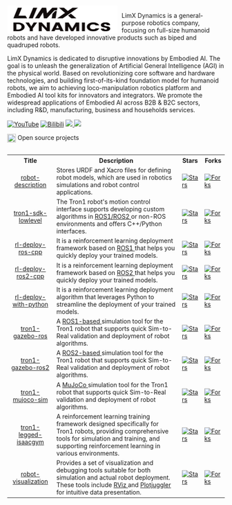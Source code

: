 <img src="doc/logo.png" width="255" height="64" style="float: left; margin-right: 10px;">

LimX Dynamics is a general-purpose robotics company, focusing on full-size humanoid robots and have developed innovative products such as biped and quadruped robots.

LimX Dynamics is dedicated to disruptive innovations by Embodied AI. The goal is to unleash the generalization of Artificial General Intelligence (AGI) in the physical world. Based on revolutionizing core software and hardware technologies, and building first-of-its-kind foundation model for humanoid robots, we aim to achieving loco-manipulation robotics platform and Embodied AI tool kits for innovators and integrators. We promote the widespread applications of Embodied AI across B2B & B2C sectors, including R&D, manufacturing, business and households services. 

[![YouTube](https://img.shields.io/badge/YouTube-ff0000?style=flat&logo=youtube&logoColor=white)](https://www.youtube.com/@LimXDynamics/featured)
[![Bilibili](https://img.shields.io/badge/-bilibili-ff69b4?style=flat&labelColor=ff69b4&logo=bilibili&logoColor=white)](https://space.bilibili.com/1172054289)
<a href="https://github.com/limxdynamics">
<img src="https://badges.strrl.dev/years/limxdynamics?style=flat-square&logo=github">
</a>
<a href="https://github.com/limxdynamics?tab=repositories">
<img src="https://badges.strrl.dev/repos/limxdynamics?style=flat-square&logo=github">
</a>


<table><tbody>

<div>
    <img src="https://149753425.v2.pressablecdn.com/wp-content/uploads/2009/06/osi_symbol_100X100_0.png" width="20" height="20" style="display:inline-block; vertical-align:top;">
    <span style="display:inline-block; vertical-align:top;">Open source projects</span> 
</div>

<!-- <tr><td colspan="1" rowspan="4"> -->

<table class="table table-striped table-bordered table-vcenter"/>
    <tbody>
    <tr><th> Title </th> <th>Description</th> <th>Stars</th> <th>Forks</th></tr>
    <tr>
        <td align="center" ><a href="https://github.com/limxdynamics/robot-description"> robot-description </a></td>
        <td> Stores URDF and Xacro files for defining robot models, which are used in robotics simulations and robot control applications. </td>
        <td><a href="https://github.com/limxdynamics/robot-description"><img alt="Stars" src="https://img.shields.io/github/stars/limxdynamics/robot-description?style=flat-square"/></a></td>
        <td><a href="https://github.com/limxdynamics/robot-description"><img alt="Forks" src="https://img.shields.io/github/forks/limxdynamics/robot-description?style=flat-square"/></a></td>
    </tr>
    <tr>
        <td align="center" ><a href="https://github.com/limxdynamics/pointfoot-sdk-lowlevel"> tron1-sdk-lowlevel </a></td>
        <td> The Tron1 robot's motion control interface supports developing custom algorithms in <a href="https://www.ros.org"> ROS1/ROS2 </a> or non-ROS environments and offers C++/Python interfaces. </td>
        <td><a href="https://github.com/limxdynamics/pointfoot-sdk-lowlevel"><img alt="Stars" src="https://img.shields.io/github/stars/limxdynamics/pointfoot-sdk-lowlevel?style=flat-square"/></a></td>
        <td><a href="https://github.com/limxdynamics/pointfoot-sdk-lowlevel"><img alt="Forks" src="https://img.shields.io/github/forks/limxdynamics/pointfoot-sdk-lowlevel?style=flat-square"/></a></td>
    </tr>
    <tr>
        <td align="center" ><a href="https://github.com/limxdynamics/rl-deploy-ros-cpp"> rl-deploy-ros-cpp </a></td>
        <td> It is a reinforcement learning deployment framework based on <a href="https://www.ros.org"> ROS1 </a> that helps you quickly deploy your trained models. </td>
        <td><a href="https://github.com/limxdynamics/rl-deploy-ros-cpp"><img alt="Stars" src="https://img.shields.io/github/stars/limxdynamics/rl-deploy-ros-cpp?style=flat-square"/></a></td>
        <td><a href="https://github.com/limxdynamics/rl-deploy-ros-cpp"><img alt="Forks" src="https://img.shields.io/github/forks/limxdynamics/rl-deploy-ros-cpp?style=flat-square"/></a></td>
    </tr>
    <tr>
        <td align="center" ><a href="https://github.com/limxdynamics/rl-deploy-ros2-cpp"> rl-deploy-ros2-cpp </a></td>
        <td> It is a reinforcement learning deployment framework based on <a href="https://www.ros.org"> ROS2 </a> that helps you quickly deploy your trained models. </td>
        <td><a href="https://github.com/limxdynamics/rl-deploy-ros2-cpp"><img alt="Stars" src="https://img.shields.io/github/stars/limxdynamics/rl-deploy-ros2-cpp?style=flat-square"/></a></td>
        <td><a href="https://github.com/limxdynamics/rl-deploy-ros2-cpp"><img alt="Forks" src="https://img.shields.io/github/forks/limxdynamics/rl-deploy-ros2-cpp?style=flat-square"/></a></td>
    </tr>
    <tr>
        <td align="center" ><a href="https://github.com/limxdynamics/rl-deploy-with-python"> rl-deploy-with-python </a></td>
        <td> It is a reinforcement learning deployment algorithm that leverages Python to streamline the deployment of your trained models. </td>
        <td><a href="https://github.com/limxdynamics/rl-deploy-with-python"><img alt="Stars" src="https://img.shields.io/github/stars/limxdynamics/rl-deploy-with-python?style=flat-square"/></a></td>
        <td><a href="https://github.com/limxdynamics/rl-deploy-with-python"><img alt="Forks" src="https://img.shields.io/github/forks/limxdynamics/rl-deploy-with-python?style=flat-square"/></a></td>
    </tr>
    <tr>
        <td align="center" ><a href="https://github.com/limxdynamics/pointfoot-gazebo-ros"> tron1-gazebo-ros </a></td>
        <td> A <a href="https://www.ros.org"> ROS1-based </a> simulation tool for the Tron1 robot that supports quick Sim-to-Real validation and deployment of robot algorithms. </td>
        <td><a href="https://github.com/limxdynamics/pointfoot-gazebo-ros"><img alt="Stars" src="https://img.shields.io/github/stars/limxdynamics/pointfoot-gazebo-ros?style=flat-square"/></a></td>
        <td><a href="https://github.com/limxdynamics/pointfoot-gazebo-ros"><img alt="Forks" src="https://img.shields.io/github/forks/limxdynamics/pointfoot-gazebo-ros?style=flat-square"/></a></td>
    </tr>
    <tr>
        <td align="center" ><a href="https://github.com/limxdynamics/pointfoot-gazebo-ros2"> tron1-gazebo-ros2 </a></td>
        <td> A <a href="https://www.ros.org"> ROS2-based </a> simulation tool for the Tron1 robot that supports quick Sim-to-Real validation and deployment of robot algorithms. </td>
        <td><a href="https://github.com/limxdynamics/pointfoot-gazebo-ros2"><img alt="Stars" src="https://img.shields.io/github/stars/limxdynamics/pointfoot-gazebo-ros2?style=flat-square"/></a></td>
        <td><a href="https://github.com/limxdynamics/pointfoot-gazebo-ros2"><img alt="Forks" src="https://img.shields.io/github/forks/limxdynamics/pointfoot-gazebo-ros2?style=flat-square"/></a></td>
    </tr>
    <tr>
        <td align="center" ><a href="https://github.com/limxdynamics/pointfoot-mujoco-sim.git"> tron1-mujoco-sim </a></td>
        <td> A <a href="https://mujoco.org"> MuJoCo </a> simulation tool for the Tron1 robot that supports quick Sim-to-Real validation and deployment of robot algorithms. </td>
        <td><a href="https://github.com/limxdynamics/pointfoot-mujoco-sim.git"><img alt="Stars" src="https://img.shields.io/github/stars/limxdynamics/pointfoot-mujoco-sim?style=flat-square"/></a></td>
        <td><a href="https://github.com/limxdynamics/pointfoot-mujoco-sim.git"><img alt="Forks" src="https://img.shields.io/github/forks/limxdynamics/pointfoot-mujoco-sim?style=flat-square"/></a></td>
    </tr>
    <tr>
        <td align="center" ><a href="https://github.com/limxdynamics/pointfoot-legged-isaacgym"> tron1-legged-isaacgym </a></td>
        <td> A reinforcement learning training framework designed specifically for Tron1 robots, 
        providing comprehensive tools for simulation and training, and supporting reinforcement learning in various environments. </td>
        <td><a href="https://github.com/limxdynamics/pointfoot-legged-gym"><img alt="Stars" src="https://img.shields.io/github/stars/limxdynamics/pointfoot-legged-gym?style=flat-square"/></a></td>
        <td><a href="https://github.com/limxdynamics/pointfoot-legged-gym"><img alt="Forks" src="https://img.shields.io/github/forks/limxdynamics/pointfoot-legged-gym?style=flat-square"/></a></td>
    </tr>
    <tr>
        <td align="center" ><a href="https://github.com/limxdynamics/robot-visualization"> robot-visualization </a></td>
        <td> Provides a set of visualization and debugging tools suitable for both simulation and actual robot deployment. 
        These tools include <a href="https://wiki.ros.org/rviz"> RViz </a> and <a href="https://plotjuggler.io"> Plotjuggler </a> for intuitive data presentation. </td>
        <td><a href="https://github.com/limxdynamics/robot-visualization"><img alt="Stars" src="https://img.shields.io/github/stars/limxdynamics/robot-visualization?style=flat-square"/></a></td>
        <td><a href="https://github.com/limxdynamics/robot-visualization"><img alt="Forks" src="https://img.shields.io/github/forks/limxdynamics/robot-visualization?style=flat-square"/></a></td>
    </tr>
    </tbody>
</table>
